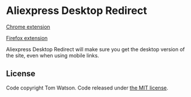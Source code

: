 # Aliexpress Desktop Redirect

[Chrome extension](https://chrome.google.com/webstore/detail/old-reddit-redirect/dneaehbmnbhcippjikoajpoabadpodje)

[Firefox extension](https://addons.mozilla.org/firefox/addon/old-reddit-redirect)

Aliexpress Desktop Redirect will make sure you get the desktop version of the site, even when using mobile links.

## License

Code copyright Tom Watson. Code released under [the MIT license](LICENSE.txt).
